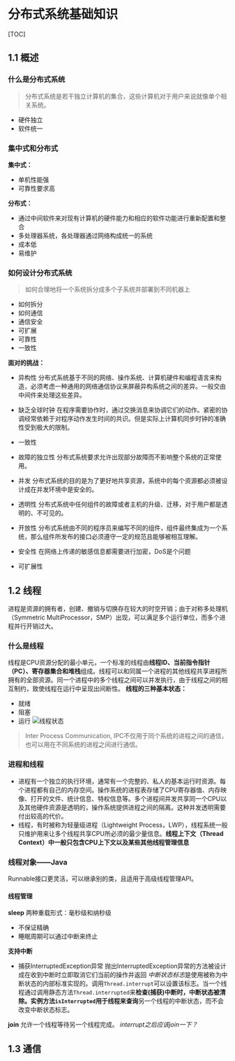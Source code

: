 # 分布式系统基础知识
[TOC]
## 1.1 概述
### 什么是分布式系统
> 分布式系统是若干独立计算机的集合，这些计算机对于用户来说就像单个相关系统。
 
 
- 硬件独立
- 软件统一
 
 
### 集中式和分布式
**集中式：**
- 单机性能强
- 可靠性要求高
 
 
**分布式：**
- 通过中间软件来对现有计算机的硬件能力和相应的软件功能进行重新配置和整合
- 多处理器系统，各处理器通过网络构成统一的系统
- 成本低
- 易维护
 
 
### 如何设计分布式系统
> 如何合理地将一个系统拆分成多个子系统并部署到不同机器上
 
 
- 如何拆分
- 如何通信
- 通信安全
- 可扩展
- 可靠性
- 一致性
 
 
**面对的挑战：**
- 异构性
分布式系统基于不同的网络、操作系统、计算机硬件和编程语言来构造，必须考虑一种通用的网络通信协议来屏蔽异构系统之间的差异。一般交由中间件来处理这些差异。
 
 
- 缺乏全球时钟
在程序需要协作时，通过交换消息来协调它们的动作。紧密的协调经常依赖于对程序动作发生时间的共识。但是实际上计算机同步时钟的准确性受到极大的限制。
 
 
- 一致性
- 故障的独立性
分布式系统要求允许出现部分故障而不影响整个系统的正常使用。
 
 
- 并发
分布式系统的目的是为了更好地共享资源，系统中的每个资源都必须被设计成在并发环境中是安全的。
 
 
- 透明性
分布式系统中任何组件的故障或者主机的升级、迁移，对于用户都是透明的、不可见的。
 
 
- 开放性
分布式系统由不同的程序员来编写不同的组件，组件最终集成为一个系统，那么组件所发布的接口必须遵守一定的规范且能够被相互理解。
 
 
- 安全性
在网络上传递的敏感信息都需要进行加密，DoS是个问题
 
 
- 可扩展性
 
 
## 1.2 线程
进程是资源的拥有者，创建、撤销与切换存在较大的时空开销；由于对称多处理机（Symmetric MultiProcessor，SMP）出现，可以满足多个运行单位，而多个进程并行开销过大。
 
 
### 什么是线程
线程是CPU资源分配的最小单元，一个标准的线程由**线程ID、当前指令指针（PC）、寄存器集合和堆栈**组成。线程可以和同属一个进程的其他线程共享进程所拥有的全部资源。同一个进程中的多个线程之间可以并发执行，由于线程之间的相互制约，致使线程在运行中呈现出间断性。
**线程的三种基本状态：**
- 就绪
- 阻塞
- 运行
![线程状态](http://image.loveacat.xyz/images/2019/04/07/Image.png)
 
 
> Inter Process Communication, IPC不仅用于同个系统的进程之间的通信，也可以用在不同系统的进程之间进行通信。
 
 
 
 
### 进程和线程
- 进程有一个独立的执行环境，通常有一个完整的、私人的基本运行时资源。每个进程都有自己的内存空间。操作系统的进程表存储了CPU寄存器值、内存映像、打开的文件、统计信息、特权信息等。多个进程间并发共享同一个CPU以及其他硬件资源是透明的，操作系统提供进程之间的隔离。这种并发透明需要付出较高的代价。
- 线程，有时被称为轻量级进程（Lightweight Process，LWP），线程系统一般只维护用来让多个线程共享CPU所必须的最少量信息。**线程上下文（Thread Context）中一般只包含CPU上下文以及某些其他线程管理信息**
 
 
### 线程对象——Java
Runnable接口更灵活，可以继承别的类，且适用于高级线程管理API。
 
 
#### 线程管理
**sleep**
两种重载形式：毫秒级和纳秒级
   - 不保证精确
   - 睡眠周期可以通过中断来终止
 
 
**支持中断**
- 捕获InterruptedException异常
抛出InterruptedException异常的方法被设计成在收到中断时立即取消它们当前的操作并返回
*中断状态标志*是使用被称为中断状态的内部标准实现的。调用`Thread.interrupt`可以设置该标志。当一个线程通过调用静态方法`Thread.interrupted`来**检查(捕获)**中断时，中断状态被清除。实例方法`isInterrupted`用于线程来**查询**另一个线程的中断状态，而不会改变中断状态标志。
 
 
**join**
允许一个线程等待另一个线程完成。
*interrupt之后应该join一下？*
 
 
## 1.3 通信